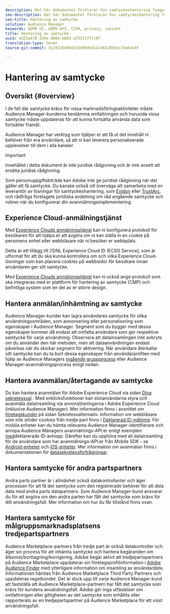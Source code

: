 ```yaml
---
description: Det här dokumentet förklarar hur samtyckeshantering fungerar i Audience Manager.
seo-description: Det här dokumentet förklarar hur samtyckeshantering fungerar i Audience Manager.
seo-title: Hantering av samtycke
solution: Audience Manager
keywords: GDPR UI, GDPR API, CCPA, privacy, consent
title: Hantering av samtycke
uuid: ed23a478-32be-460d-bb03-a735317f7c0f
translation-type: tm+mt
source-git-commit: 412972b9d9a633d09de411c46528b93c74a64e3f

---
```



# Hantering av samtycke

## Översikt {#overview}

I de fall där samtycke krävs för vissa marknadsföringsaktiviteter måste Audience Manager-kunderna bestämma omfattningen och huruvida vissa samtycke måste uppdateras för att kunna fortsätta använda data som fortsätter framåt.

Audience Manager har verktyg som hjälper er att få ut det innehåll ni behöver från era användare, så att ni kan leverera personaliserade upplevelser till dem i alla kanaler.

>[!IMPORTANT]
>
> Innehållet i detta dokument är inte juridisk rådgivning och är inte avsett att ersätta juridisk rådgivning.
>
> Som personuppgiftsbiträde kan Adobe inte ge juridisk rådgivning när det gäller att få samtycke. Du kanske också vill överväga att samarbeta med en leverantör av lösningar för samtyckeshantering, som [Evidon](https://theblog.adobe.com/evidon-builds-gdpr-universal-consent-integration-with-launch-by-adobe/) eller [TrustArc](https://theblog.adobe.com/trustarc-builds-consent-integration-launch-adobe/), och rådfråga företagets juridiska avdelning om råd angående samtycke och rutiner när du konfigurerar din avanmälningsimplementering.

## Experience Cloud-anmälningstjänst

Med [Experience Clouds anmälningstjänst](https://docs.adobe.com/content/help/en/id-service/using/implementation-guides/opt-in-service/optin-overview.html) kan ni konfigurera protokoll för besökaren för att hjälpa er att avgöra om ni kan ställa in en cookie på personens enhet eller webbläsare när ni besöker er webbplats.

Detta är ett tillägg till [!DNL Experience Cloud ID (ECID) Service], som är utformat för att du ska kunna kontrollera om och vilka Experience Cloud-lösningar som kan placera cookies på webbsidor för besökare innan användaren ger sitt samtycke.

Med [Experience Clouds anmälningstjänst](https://docs.adobe.com/content/help/en/id-service/using/implementation-guides/opt-in-service/optin-overview.html) kan ni också ange protokoll som ska integreras med er plattform för hantering av samtycke (CMP) och befintliga system som en del av er större design.

## Hantera anmälan/inhämtning av samtycke

Audience Manager-kunder kan lagra användares samtycke för olika användningsområden, som annonsering eller personalisering som egenskaper i Audience Manager. Segment som du bygger med dessa egenskaper kommer då endast att omfatta användare som ger respektive samtycke för varje användning. Observera att datainsamlingen inte avbryts om du använder den här metoden, men att dataanvändningen endast påverkas när du skickar segment för aktivering. När användare återkallar sitt samtycke kan du ta bort dessa egenskaper från användarprofilen med hjälp av Audience Managers [ingående gruppprocess](../../integration/sending-audience-data/batch-data-transfer-explained/inbound-file-contents.md) eller Audience Manager-avanmälningsprocess enligt nedan.

## Hantera avanmälan/återtagande av samtycke

Du kan hantera avanmälan för Adobe Experience Cloud via sidan [Dina sekretessval](https://www.adobe.com/privacy/opt-out.html#customeruse) . Med enklicksfunktioner kan slutanvändarna styra och avanmäla datainsamling via annonslösningarna i Adobe Experience Cloud (inklusive Audience Manager). Mer information finns i avsnittet om [företagskunder](https://www.adobe.com/privacy/opt-out.html#customeruse) på sidan Sekretessalternativ. Information om webbläsare som inte stöder cookies från tredje part finns i [Deklarerad ID-målning](../../features/declared-ids.md#declared-id-targeting). För mobila enheter kan du hämta relevanta Audience Manager-identifierare och anropa Audience Managers avanmälnings-API:er enligt exemplen [med](../../features/declared-ids.md#opt-out-examples)deklarerade ID-avhopp. Därefter kan du upphöra med all datainsamling för de användare som har avanmälnings-API:er från Mobile SDK - se [Android-enheter](https://docs.adobe.com/content/help/en/mobile-services/android/gdpr-privacy-android/privacy.html) och [iOS-enheter](https://docs.adobe.com/content/help/en/mobile-services/ios/privacy-gdpr-ios/privacy.html). Mer information om avanmälan finns i dokumentationen för [datasekretessförfrågningar](../../overview/data-security-and-privacy/data-privacy-requests.md).

## Hantera samtycke för andra partspartners

Andra parts partner är i allmänhet också datakontrollanter och äger processen för att få det samtycke som den registrerade behöver för att dela data med andra parts datapartners. Som Audience Manager-kund ansvarar du för att avgöra om den andra parten har fått det samtycke som krävs för ditt användningsfall. Mer information om hur du får tillstånd finns ovan.

## Hantera samtycke för målgruppsmarknadsplatsens tredjepartspartners

Audience Marketplace-partners från tredje part är också datakontroller och äger sin process för att inhämta samtycke och hantera begäranden om åtkomst/borttagning/korrigering. Adobe begär aktivt att tredjepartspartners på Audience Marketplace uppdaterar sin företagsprofilinformation i [Adobe Audience Finder](https://www.adobe-audience-finder.com/) med ytterligare information om insamling av användardata. Informationen hämtas från Audience Marketplace Third Party Partners och uppdateras regelbundet. Det är dock upp till varje Audience Manager-kund att fastställa att Audience Marketplace-partnern har fått det samtycke som krävs för kundens användningsfall. Adobe gör inga utfästelser om omfattningen eller giltigheten av det samtycke som erhållits eller rapporterats av en tredjepartspartner på Audience Marketplace för ett visst användningsfall.
